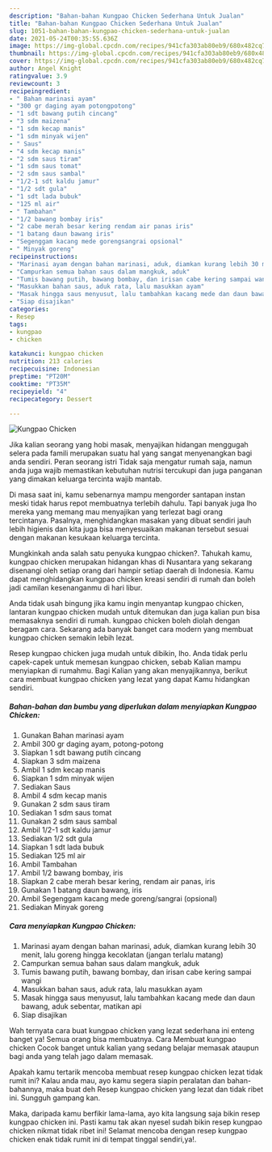 ```yaml
---
description: "Bahan-bahan Kungpao Chicken Sederhana Untuk Jualan"
title: "Bahan-bahan Kungpao Chicken Sederhana Untuk Jualan"
slug: 1051-bahan-bahan-kungpao-chicken-sederhana-untuk-jualan
date: 2021-05-24T00:35:55.636Z
image: https://img-global.cpcdn.com/recipes/941cfa303ab80eb9/680x482cq70/kungpao-chicken-foto-resep-utama.jpg
thumbnail: https://img-global.cpcdn.com/recipes/941cfa303ab80eb9/680x482cq70/kungpao-chicken-foto-resep-utama.jpg
cover: https://img-global.cpcdn.com/recipes/941cfa303ab80eb9/680x482cq70/kungpao-chicken-foto-resep-utama.jpg
author: Angel Knight
ratingvalue: 3.9
reviewcount: 3
recipeingredient:
- " Bahan marinasi ayam"
- "300 gr daging ayam potongpotong"
- "1 sdt bawang putih cincang"
- "3 sdm maizena"
- "1 sdm kecap manis"
- "1 sdm minyak wijen"
- " Saus"
- "4 sdm kecap manis"
- "2 sdm saus tiram"
- "1 sdm saus tomat"
- "2 sdm saus sambal"
- "1/2-1 sdt kaldu jamur"
- "1/2 sdt gula"
- "1 sdt lada bubuk"
- "125 ml air"
- " Tambahan"
- "1/2 bawang bombay iris"
- "2 cabe merah besar kering rendam air panas iris"
- "1 batang daun bawang iris"
- "Segenggam kacang mede gorengsangrai opsional"
- " Minyak goreng"
recipeinstructions:
- "Marinasi ayam dengan bahan marinasi, aduk, diamkan kurang lebih 30 menit, lalu goreng hingga kecoklatan (jangan terlalu matang)"
- "Campurkan semua bahan saus dalam mangkuk, aduk"
- "Tumis bawang putih, bawang bombay, dan irisan cabe kering sampai wangi"
- "Masukkan bahan saus, aduk rata, lalu masukkan ayam"
- "Masak hingga saus menyusut, lalu tambahkan kacang mede dan daun bawang, aduk sebentar, matikan api"
- "Siap disajikan"
categories:
- Resep
tags:
- kungpao
- chicken

katakunci: kungpao chicken 
nutrition: 213 calories
recipecuisine: Indonesian
preptime: "PT20M"
cooktime: "PT35M"
recipeyield: "4"
recipecategory: Dessert

---
```



![Kungpao Chicken](https://img-global.cpcdn.com/recipes/941cfa303ab80eb9/680x482cq70/kungpao-chicken-foto-resep-utama.jpg)

Jika kalian seorang yang hobi masak, menyajikan hidangan menggugah selera pada famili merupakan suatu hal yang sangat menyenangkan bagi anda sendiri. Peran seorang istri Tidak saja mengatur rumah saja, namun anda juga wajib memastikan kebutuhan nutrisi tercukupi dan juga panganan yang dimakan keluarga tercinta wajib mantab.

Di masa  saat ini, kamu sebenarnya mampu mengorder santapan instan meski tidak harus repot membuatnya terlebih dahulu. Tapi banyak juga lho mereka yang memang mau menyajikan yang terlezat bagi orang tercintanya. Pasalnya, menghidangkan masakan yang dibuat sendiri jauh lebih higienis dan kita juga bisa menyesuaikan makanan tersebut sesuai dengan makanan kesukaan keluarga tercinta. 



Mungkinkah anda salah satu penyuka kungpao chicken?. Tahukah kamu, kungpao chicken merupakan hidangan khas di Nusantara yang sekarang disenangi oleh setiap orang dari hampir setiap daerah di Indonesia. Kamu dapat menghidangkan kungpao chicken kreasi sendiri di rumah dan boleh jadi camilan kesenanganmu di hari libur.

Anda tidak usah bingung jika kamu ingin menyantap kungpao chicken, lantaran kungpao chicken mudah untuk ditemukan dan juga kalian pun bisa memasaknya sendiri di rumah. kungpao chicken boleh diolah dengan beragam cara. Sekarang ada banyak banget cara modern yang membuat kungpao chicken semakin lebih lezat.

Resep kungpao chicken juga mudah untuk dibikin, lho. Anda tidak perlu capek-capek untuk memesan kungpao chicken, sebab Kalian mampu menyiapkan di rumahmu. Bagi Kalian yang akan menyajikannya, berikut cara membuat kungpao chicken yang lezat yang dapat Kamu hidangkan sendiri.

<!--inarticleads1-->

##### Bahan-bahan dan bumbu yang diperlukan dalam menyiapkan Kungpao Chicken:

1. Gunakan  Bahan marinasi ayam
1. Ambil 300 gr daging ayam, potong-potong
1. Siapkan 1 sdt bawang putih cincang
1. Siapkan 3 sdm maizena
1. Ambil 1 sdm kecap manis
1. Siapkan 1 sdm minyak wijen
1. Sediakan  Saus
1. Ambil 4 sdm kecap manis
1. Gunakan 2 sdm saus tiram
1. Sediakan 1 sdm saus tomat
1. Gunakan 2 sdm saus sambal
1. Ambil 1/2-1 sdt kaldu jamur
1. Sediakan 1/2 sdt gula
1. Siapkan 1 sdt lada bubuk
1. Sediakan 125 ml air
1. Ambil  Tambahan
1. Ambil 1/2 bawang bombay, iris
1. Siapkan 2 cabe merah besar kering, rendam air panas, iris
1. Gunakan 1 batang daun bawang, iris
1. Ambil Segenggam kacang mede goreng/sangrai (opsional)
1. Sediakan  Minyak goreng




<!--inarticleads2-->

##### Cara menyiapkan Kungpao Chicken:

1. Marinasi ayam dengan bahan marinasi, aduk, diamkan kurang lebih 30 menit, lalu goreng hingga kecoklatan (jangan terlalu matang)
1. Campurkan semua bahan saus dalam mangkuk, aduk
1. Tumis bawang putih, bawang bombay, dan irisan cabe kering sampai wangi
1. Masukkan bahan saus, aduk rata, lalu masukkan ayam
1. Masak hingga saus menyusut, lalu tambahkan kacang mede dan daun bawang, aduk sebentar, matikan api
1. Siap disajikan




Wah ternyata cara buat kungpao chicken yang lezat sederhana ini enteng banget ya! Semua orang bisa membuatnya. Cara Membuat kungpao chicken Cocok banget untuk kalian yang sedang belajar memasak ataupun bagi anda yang telah jago dalam memasak.

Apakah kamu tertarik mencoba membuat resep kungpao chicken lezat tidak rumit ini? Kalau anda mau, ayo kamu segera siapin peralatan dan bahan-bahannya, maka buat deh Resep kungpao chicken yang lezat dan tidak ribet ini. Sungguh gampang kan. 

Maka, daripada kamu berfikir lama-lama, ayo kita langsung saja bikin resep kungpao chicken ini. Pasti kamu tak akan nyesel sudah bikin resep kungpao chicken nikmat tidak ribet ini! Selamat mencoba dengan resep kungpao chicken enak tidak rumit ini di tempat tinggal sendiri,ya!.

